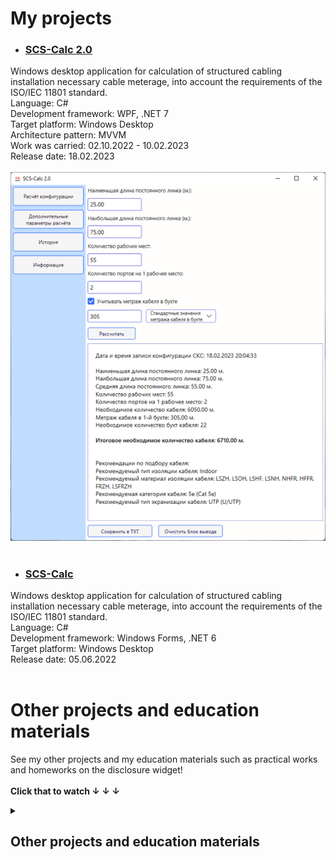 # My projects
+ ### [SCS-Calc 2.0](https://github.com/Rhoxolan/SCS-Calc_2.0)<br>
Windows desktop application for calculation of structured cabling installation necessary cable meterage, into account the requirements of the ISO/IEC 11801 standard.<br>
Language: C#<br>
Development framework: WPF, .NET 7<br>
Target platform: Windows Desktop<br>
Architecture pattern: MVVM<br>
Work was carried: 02.10.2022 - 10.02.2023<br>
Release date: 18.02.2023<br><br>
![SCS_Calc_2_0_reduced_screenshot](https://github.com/Rhoxolan/Rhoxolan/blob/main/Images/SCS_Calc_2_0_reduced_screenshot.png)<br><br>

+ ### [SCS-Calc](https://github.com/Rhoxolan/SKS-Calc)<br>
Windows desktop application for calculation of structured cabling installation necessary cable meterage, into account the requirements of the ISO/IEC 11801 standard.<br>
Language: C#<br>
Development framework: Windows Forms, .NET 6<br>
Target platform: Windows Desktop<br>
Release date: 05.06.2022<br><br>

# Other projects and education materials
See my other projects and my education materials such as practical works and homeworks on the disclosure widget!<br><br>
**Click that to watch &#8595; &#8595; &#8595;**<br>

<details>
  <summary><h2>Other projects and education materials</h2></summary>
  
## Other projects
+ ### [SCS-Calc 1.1](https://github.com/Rhoxolan/SCS-Calc_1.1)<br>
Unreleased version of windows desktop application for calculation of structured cabling installation necessary cable meterage, into account the requirements of the ISO/IEC 11801 standard. Work was carried from 28.08.2022 to 25.09.2022; work on [version 2.0](https://github.com/Rhoxolan/SCS-Calc_2.0) was started.<br>
Language: C#<br>
Development framework: Windows Forms, .NET 6<br>
Target platform: Windows Desktop<br><br>
  
## Education materials
+ ### [Менеджер Дел](https://github.com/Rhoxolan/Menedzher_Del)<br>
Examination work on the subject "Basics of programming on C++" at STEP IT Academy in Kryvyi Rih. Presented on 23.05.2021.<br><br>
![Menedzher Del Screenshot](https://github.com/Rhoxolan/Menedzher_Del/blob/master/Screenshots/Screenshot1.png)<br><br>

+ ### [Network Engineers' Testing](https://github.com/Rhoxolan/Network_Engineers_Testing)<br>
Examination work on the subject "Object-oriented programming using C++ language" at STEP IT Academy in Kryvyi Rih. Presented on 21.02.2022.<br><br>
![Network Engineers' Testing Screenshot](https://github.com/Rhoxolan/Network_Engineers_Testing/blob/master/Screenshots/Screenshot4.png)<br><br>

+ ### [C_Sharp_Basics_Course](https://github.com/Rhoxolan/C_Sharp_Basics_Course)<br>
Practical works and homeworks on the subject "Microsoft .NET platform and C# programming language" (23.02.2022 - 20.04.2022) at STEP IT Academy in Kryvyi Rih.<br><br>

+ ### [WinForms-WPF_Course](https://github.com/Rhoxolan/WinForms-WPF_Course)<br>
Practical works and homeworks on the subject "The basics of developing applications on Windows Forms and WPF" (25.04.2022 - 03.06.2022) at STEP IT Academy in Kryvyi Rih.<br><br>
![Screenshot from WF-WPF Course](https://github.com/Rhoxolan/WinForms-WPF_Course/blob/master/HW_2022.05.04/Screenshot_2.png)<br><br>

+ ### [DBT-MS_SQL_Server_Course](https://github.com/Rhoxolan/DBT-MS_SQL_Server_Course)<br>
Practical works and homeworks on the subject "Database Theory. MS SQL Server" (10.06.2022 - 01.07.2022) at STEP IT Academy in Kryvyi Rih.<br><br>

+ ### [ADO_NET_Course](https://github.com/Rhoxolan/ADO_NET_Course)<br>
Practical works and homeworks on the subject "ADO.NET databases access technology" (04.07.2022 - 12.08.2022) at STEP IT Academy in Kryvyi Rih.<br><br>

+ ### [System_Programming_Course](https://github.com/Rhoxolan/System_Programming_Course)<br>
Practical works and homeworks on the subject "System programming" (15.08.2022 - 05.09.2022) at STEP IT Academy in Kryvyi Rih.<br><br>

+ ### [Network_Programming_Course](https://github.com/Rhoxolan/Network_Programming_Course)<br>
Practical works and homeworks on the subject "Network programming" (07.09.2022 - 23.09.2022) at STEP IT Academy in Kryvyi Rih.<br><br>

+ ### [Pomodoro Project](https://github.com/SvitLanaSvit/Step_Academy_TeamProject_POMODORO_NEW)<br>
Team project on C# Windows Forms .NET 6 at STEP IT Academy in Kryvyi Rih. Work was carried from october to november 2022.<br><br>

+ ### [HTML5-CSS3_Course](https://github.com/Rhoxolan/HTML5-CSS3_Course)<br>
Practical works and homeworks on the subject "HTML5 and CSS 3" (17.10.2022 - 07.11.2022) at STEP IT Academy in Kryvyi Rih.<br><br>
![1st screenshot from HTML-CSS course](https://github.com/Rhoxolan/HTML5-CSS3_Course/blob/main/2022.11.02_PW/MyBoards_screenshot.png)
![2st screenshot from HTML-CSS course](https://github.com/Rhoxolan/HTML5-CSS3_Course/blob/main/2022.11.07_PW/SendMessage_screenshot.png)<br><br>

+ ### [UML-Design_Patterns_Course](https://github.com/Rhoxolan/UML-Design_Patterns_Course)<br>
Practical works and homeworks on the subject "UML and Design Patterns" (09.11.2022 - 25.11.2022; 17.12.2022) at STEP IT Academy in Kryvyi Rih.<br><br>
![User case diagram from UML-Patterns course](https://github.com/Rhoxolan/UML-Design_Patterns_Course/blob/main/2022.11.09_PW/SCS-Calc_2_0_UseCase_Diagram.drawio.png)<br><br>

+ ### [JavaScript_Basics-JQuery_Course](https://github.com/Rhoxolan/JavaScript_Basics-JQuery_Course)<br>
Practical works and homeworks on the subject "JavaScript scripting language and jQuery library" (28.11.2022 - 13.01.2023) at STEP IT Academy in Kryvyi Rih.<br><br>
  
+ ### [ASP_NET_Core_Course](https://github.com/Rhoxolan/ASP_NET_Core_Course)<br>
Practical works and homeworks on the subject "Developing web applications using ASP.NET Core technology" (16.01.2023 - 17.03.2023) at STEP IT Academy in Kryvyi Rih.<br><br>
</details>
